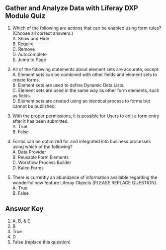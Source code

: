 ## Gather and Analyze Data with Liferay DXP Module Quiz

1. Which of the following are actions that can be enabled using form rules? (Choose all correct answers.)<br /> 
    A. Show and Hide<br />
    B. Require<br />
    C. Remove<br />
    D. Autocomplete<br />
    E. Jump to Page<br />

2. All of the following statements about element sets are accurate, except:<br />
    A. Element sets can be combined with other fields and element sets to create forms.<br />
    B. Element sets are used to define Dynamic Data Lists.<br />
    C. Element sets are used in the same way as other form elements, such as fields.<br />
    D. Element sets are created using an identical process to forms but cannot be published.<br />

3. With the proper permissions, it is possible for Users to edit a form entry after it has been submitted.<br />
    A. True<br />
    B. False<br />

4. Forms can be optimized for and integrated into business processes using which of the following?<br />
    A. Data Provider<br />
    B. Reusable Form Elements<br />
    C. Workflow Process Builder<br />
    D. Kaleo Forms<br />

5. There is currently an abundance of information available regarding the wonderful new feature Liferay Objects (PLEASE REPLACE QUESTION).<br />
    A. True<br />
    B. False<br />

<div class="page"></div>

## Answer Key 
1. A, B, & E
2. B
3. True
4. D
5. False (replace this question)
